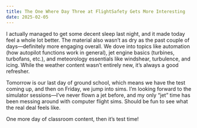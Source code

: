 ```yaml
---
title: The One Where Day Three at FlightSafety Gets More Interesting
date: 2025-02-05
---
```

I actually managed to get some decent sleep last night, and it made today feel a whole lot better. The material also wasn’t as dry as the past couple of days—definitely more engaging overall. We dove into topics like automation (how autopilot functions work in general), jet engine basics (turbines, turbofans, etc.), and meteorology essentials like windshear, turbulence, and icing. While the weather content wasn’t entirely new, it’s always a good refresher.

Tomorrow is our last day of ground school, which means we have the test coming up, and then on Friday, we jump into sims. I’m looking forward to the simulator sessions—I’ve never flown a jet before, and my only “jet” time has been messing around with computer flight sims. Should be fun to see what the real deal feels like.

One more day of classroom content, then it’s test time!
